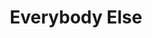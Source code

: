 ---
inv_num: 2009-040
add_credit:
url: 2009-040-everybody-else
title: Everybody Else
year: '2009'
display_year: '2009'
medium: 'Intro for Digital Folklore Book. '
dims:
pitch: "​Txt about digital folklore."
ps:
live_url: " http://digitalfolklore.org/"
youtube:
related_code:
subheading:
download:
commission:
related:
layout: things-i-made
---